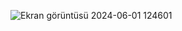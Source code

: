 ![Ekran görüntüsü 2024-06-01 124601](https://github.com/BeyzaNurYldrmm/XOX-oyunu/assets/115156786/14289425-5d95-42d9-aaac-9b265737a973)
